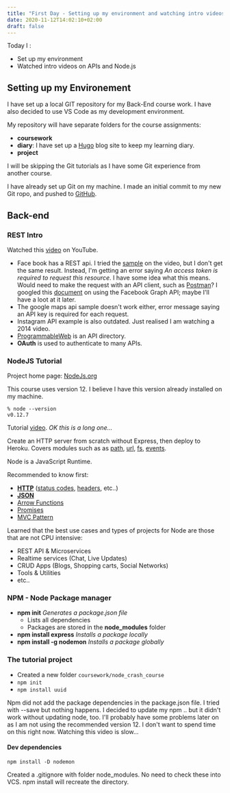 ```yaml
---
title: "First Day - Setting up my environment and watching intro videos on YouTube"
date: 2020-11-12T14:02:10+02:00
draft: false
---
```

Today I :
- Set up my environment
- Watched intro videos on APIs and Node.js

## Setting up my Environement ##

I have set up a local GIT repository for my Back-End course work. I have also decided to use VS Code as my development environment.

My repository will have separate folders for the course assignments:
- **coursework**
- **diary**: I have set up a [Hugo](https://gohugo.io/) blog site to keep my learning diary.
- **project**

I will be skipping the Git tutorials as I have some Git experience from another course.

I have already set up Git on my machine. I made an initial commit to my new Git ropo, and pushed to [GitHub](https://github.com/itsjan/Back-end.git).


## Back-end ##

### REST Intro ###

Watched this [video](https://www.youtube.com/watch?v=7YcW25PHnAA&ab_channel=WebConcepts) on YouTube.
- Face book has a REST api. I tried the [sample](https://graph.facebook.com/youtube) on the video, but I don't get the same result. Instead, I'm getting an error saying _An access token is required to request this resource._ I have some idea what this means. Would need to make the request with an API client, such as [Postman](https://www.postman.com/product/api-client/)? I googled this [document](https://developers.facebook.com/docs/graph-api/using-graph-api/) on using the Facebook Graph API; maybe I'll have a loot at it later. 
- The google maps api sample doesn't work either, error message saying an API key is required for each request.
- Instagram API example is also outdated. Just realised I am watching a 2014 video.
- [ProgrammableWeb](https://www.programmableweb.com/) is an API directory.
- **OAuth** is used to authenticate to many APIs. 

### NodeJS Tutorial ###

Project home page: [NodeJs.org](https://nodejs.org/en/)

This course uses version 12. I believe I have this version already installed on my machine.

````
% node --version
v0.12.7
````

Tutorial [video](https://www.youtube.com/watch?v=fBNz5xF-Kx4).  _OK this is a long one..._

 Create an HTTP server from scratch without Express, then deploy to Heroku. Covers modules such as as [path](https://nodejs.org/docs/latest-v12.x/api/path.html), [url](https://nodejs.org/docs/latest-v12.x/api/url.html), [fs](https://nodejs.org/docs/latest-v12.x/api/fs.html), [events](https://nodejs.org/docs/latest-v12.x/api/events.html).

Node is a JavaScript Runtime.

Recommended to know first:
- [**HTTP**](https://en.wikipedia.org/wiki/Hypertext_Transfer_Protocol) ([status codes](https://en.wikipedia.org/wiki/List_of_HTTP_status_codes), [headers](https://en.wikipedia.org/wiki/List_of_HTTP_header_fields), etc..)
- [**JSON**](https://en.wikipedia.org/wiki/JSON)
- [Arrow Functions](https://www.w3schools.com/js/js_arrow_function.asp)
- [Promises](https://www.w3schools.com/js/js_promise.asp)
- [MVC Pattern](https://en.wikipedia.org/wiki/Model%E2%80%93view%E2%80%93controller)

Learned that the best use cases and types of projects for Node are those that are not CPU intensive:
- REST API & Microservices
- Realtime services (Chat, Live Updates)
- CRUD Apps (Blogs, Shopping carts, Social Networks)
- Tools & Utilities
- etc..

### NPM - Node Package manager ###


- **npm init** _Generates a package.json file_
  - Lists all dependencies
  - Packages are stored in the **node_modules** folder
- **npm install express** _Installs a package locally_
- **npm install -g nodemon** _Installs a package globally_


### The tutorial project ###

- Created a new folder ````coursework/node_crash_course````
- ````npm init````
- ````npm install uuid````

Npm did not add the package dependencies in the package.json file. I tried with --save but nothing happens. I decided to update my npm .. but it didn't work without updating node, too. I'll probably have some problems later on as I am not using the recommended version 12. I don't want to spend time on this right now. Watching this video is slow...

#### Dev dependencies ###

````npm install -D nodemon````

Created a .gitignore with folder node_modules. No need to check these into VCS. npm install will recreate the directory.

